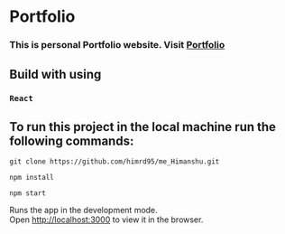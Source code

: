 # Portfolio

### This is personal Portfolio website. Visit [Portfolio](https://himrd95.github.io/me_Himanshu/)

## Build with using
### `React `

## To run this project in the local machine run the following commands:
```
git clone https://github.com/himrd95/me_Himanshu.git
```
```
npm install
```
``` 
npm start
```

Runs the app in the development mode.\
Open [http://localhost:3000](http://localhost:3000) to view it in the browser.

